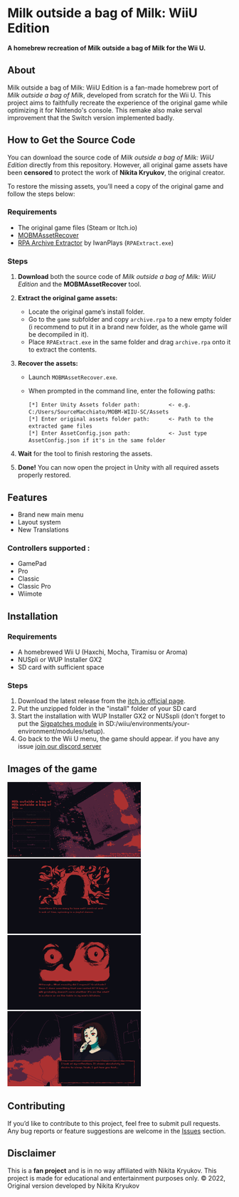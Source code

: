 # Milk outside a bag of Milk: WiiU Edition

**A homebrew recreation of Milk outside a bag of Milk for the Wii U.** <br>

## About
Milk outside a bag of Milk: WiiU Edition is a fan-made homebrew port of *Milk outside a bag of Milk*, developed from scratch for the Wii U. This project aims to faithfully recreate the experience of the original game while optimizing it for Nintendo's console. This remake also make serval improvement that the Switch version implemented badly.
## How to Get the Source Code

You can download the source code of *Milk outside a bag of Milk: WiiU Edition* directly from this repository. However, all original game assets have been **censored** to protect the work of **Nikita Kryukov**, the original creator.

To restore the missing assets, you’ll need a copy of the original game and follow the steps below:

### Requirements

* The original game files (Steam or Itch.io)
* [MOBMAssetRecover](https://github.com/Source-Macchiato/MOBM-WiiU-SC/releases/tag/release)
* [RPA Archive Extractor](https://iwanplays.itch.io/rpaex) by IwanPlays (`RPAExtract.exe`)

### Steps

1. **Download** both the source code of *Milk outside a bag of Milk: WiiU Edition* and the **MOBMAssetRecover** tool.
2. **Extract the original game assets:**

   * Locate the original game’s install folder.
   * Go to the `game` subfolder and copy `archive.rpa` to a new empty folder (i recommend to put it in a brand new folder, as the whole game will be decompiled in it).
   * Place `RPAExtract.exe` in the same folder and drag `archive.rpa` onto it to extract the contents.
3. **Recover the assets:**

   * Launch `MOBMAssetRecover.exe`.
   * When prompted in the command line, enter the following paths:

     ```
     [*] Enter Unity Assets folder path:         <- e.g. C:/Users/SourceMacchiato/MOBM-WIIU-SC/Assets
     [*] Enter original assets folder path:      <- Path to the extracted game files
     [*] Enter AssetConfig.json path:            <- Just type AssetConfig.json if it's in the same folder
     ```
4. **Wait** for the tool to finish restoring the assets.
5. **Done!** You can now open the project in Unity with all required assets properly restored.

## Features
- Brand new main menu
- Layout system
- New Translations

### Controllers supported :
- GamePad
- Pro
- Classic
- Classic Pro
- Wiimote

## Installation
### Requirements
- A homebrewed Wii U (Haxchi, Mocha, Tiramisu or Aroma)
- NUSpli or WUP Installer GX2
- SD card with sufficient space

### Steps
1. Download the latest release from the [itch.io official page](https://source-macchiato.itch.io/milk-collection-wiiu-edition).
2. Put the unzipped folder in the "install" folder of your SD card
3. Start the installation with WUP Installer GX2 or NUSspli (don't forget to put the [Sigpatches module](https://github.com/marco-calautti/SigpatchesModuleWiiU) in SD:/wiiu/environments/your-environment/modules/setup).
4. Go back to the Wii U menu, the game should appear. if you have any issue [join our discord server](https://sourcemacchiato.com/discord)


## Images of the game
<img src="/Medias/cover1.jpg" width="300"> <img src="/Medias/cover2.jpg" width="300"> <img src="/Medias/cover3.jpg" width="300"> <img src="/Medias/cover4.jpg" width="300">

## Contributing
If you’d like to contribute to this project, feel free to submit pull requests. Any bug reports or feature suggestions are welcome in the [Issues](https://github.com/Source-Macchiato/MOBM-WiiU-SC/issues) section.

## Disclaimer
This is a **fan project** and is in no way affiliated with Nikita Kryukov. This project is made for educational and entertainment purposes only.
© 2022, Original version developed by Nikita Kryukov
